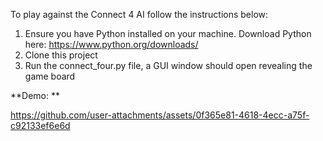 To play against the Connect 4 AI follow the instructions below: 

1. Ensure you have Python installed on your machine. Download Python here: https://www.python.org/downloads/
2. Clone this project
3. Run the connect_four.py file, a GUI window should open revealing the game board


**Demo: **




https://github.com/user-attachments/assets/0f365e81-4618-4ecc-a75f-c92133ef6e6d

